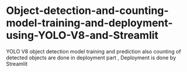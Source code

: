 # Object-detection-and-counting-model-training-and-deployment-using-YOLO-V8-and-Streamlit
YOLO V8 object detection model training and prediction also counting of detected objects are done in deployment part , Deployment is done by Streamlit
